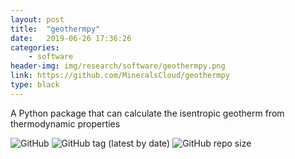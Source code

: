 ```yaml
---
layout: post
title:  "geothermpy"
date:   2019-06-26 17:36:26
categories: 
    - software
header-img: img/research/software/geothermpy.png
link: https://github.com/MineralsCloud/geothermpy
type: black
---
```


A Python package that can calculate the isentropic geotherm from thermodynamic properties

 
  
<p>
    <img alt="GitHub" src="https://img.shields.io/github/license/MineralsCloud/geothermpy.svg">
    <img alt="GitHub tag (latest by date)" src="https://img.shields.io/github/tag-date/MineralsCloud/geothermpy.svg">
    <img alt="GitHub repo size" src="https://img.shields.io/github/repo-size/MineralsCloud/geothermpy.svg">
</p>